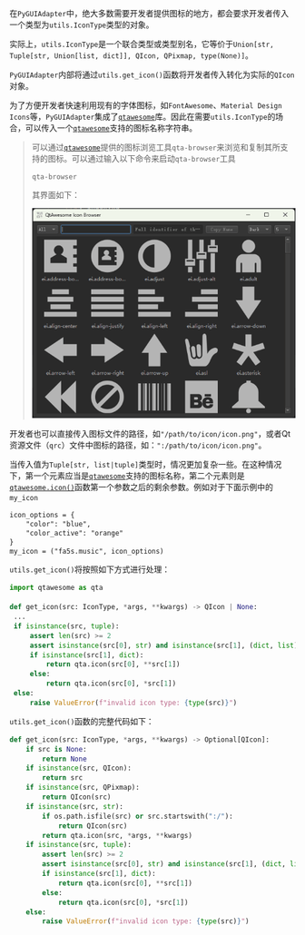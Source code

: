 在`PyGUIAdapter`中，绝大多数需要开发者提供图标的地方，都会要求开发者传入一个类型为`utils.IconType`类型的对象。 

实际上，`utils.IconType`是一个联合类型或类型别名，它等价于`Union[str, Tuple[str, Union[list, dict]], QIcon, QPixmap, type(None)]`。



`PyGUIAdapter`内部将通过`utils.get_icon()`函数将开发者传入转化为实际的`QIcon`对象。



为了方便开发者快速利用现有的字体图标，如`FontAwesome`、`Material Design Icons`等，`PyGUIAdapter`集成了[`qtawesome`](https://github.com/spyder-ide/qtawesome)库。因此在需要`utils.IconType`的场合，可以传入一个[`qtawesome`](https://github.com/spyder-ide/qtawesome)支持的图标名称字符串。

> 可以通过[`qtawesome`](https://github.com/spyder-ide/qtawesome)提供的图标浏览工具`qta-browser`来浏览和复制其所支持的图标。可以通过输入以下命令来启动`qta-browser`工具
>
> ```shell
> qta-browser
> ```
>
> 其界面如下：
>
> <div style="text-align: center">
>     <img src="/assets/qta-browser.gif" />
> </div>



开发者也可以直接传入图标文件的路径，如`"/path/to/icon/icon.png"`，或者Qt资源文件（`qrc`）文件中图标的路径，如：`":/path/to/icon/icon.png"`。



当传入值为`Tuple[str, list|tuple]`类型时，情况更加复杂一些。在这种情况下，第一个元素应当是[`qtawesome`](https://github.com/spyder-ide/qtawesome)支持的图标名称，第二个元素则是[`qtawesome.icon()`](https://qtawesome.readthedocs.io/en/latest/_generate/qtawesome.icon.html#qtawesome.icon)函数第一个参数之后的剩余参数。例如对于下面示例中的`my_icon`

```pytho
icon_options = {
	"color": "blue",
	"color_active": "orange"
}
my_icon = ("fa5s.music", icon_options)
```

`utils.get_icon()`将按照如下方式进行处理：

```python
import qtawesome as qta

def get_icon(src: IconType, *args, **kwargs) -> QIcon | None:
 ...
 if isinstance(src, tuple):
     assert len(src) >= 2
     assert isinstance(src[0], str) and isinstance(src[1], (dict, list))
     if isinstance(src[1], dict):
         return qta.icon(src[0], **src[1])
     else:
         return qta.icon(src[0], *src[1])
 else:
     raise ValueError(f"invalid icon type: {type(src)}")
```

`utils.get_icon()`函数的完整代码如下：

```python
def get_icon(src: IconType, *args, **kwargs) -> Optional[QIcon]:
    if src is None:
        return None
    if isinstance(src, QIcon):
        return src
    if isinstance(src, QPixmap):
        return QIcon(src)
    if isinstance(src, str):
        if os.path.isfile(src) or src.startswith(":/"):
            return QIcon(src)
        return qta.icon(src, *args, **kwargs)
    if isinstance(src, tuple):
        assert len(src) >= 2
        assert isinstance(src[0], str) and isinstance(src[1], (dict, list))
        if isinstance(src[1], dict):
            return qta.icon(src[0], **src[1])
        else:
            return qta.icon(src[0], *src[1])
    else:
        raise ValueError(f"invalid icon type: {type(src)}")
```



